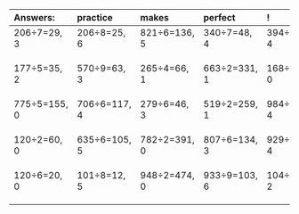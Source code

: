 | Answers: | practice | makes | perfect | ! |
| :--- | :--- | :--- | :--- | :--- |
| 206÷7=29, 3 | 206÷8=25, 6 | 821÷6=136, 5 | 340÷7=48, 4 | 394÷6=65, 4 | 
|   |   |   |   |   | 
|   |   |   |   |   | 
|   |   |   |   |   | 
| 177÷5=35, 2 | 570÷9=63, 3 | 265÷4=66, 1 | 663÷2=331, 1 | 168÷7=24, 0 | 
|   |   |   |   |   | 
|   |   |   |   |   | 
|   |   |   |   |   | 
| 775÷5=155, 0 | 706÷6=117, 4 | 279÷6=46, 3 | 519÷2=259, 1 | 984÷5=196, 4 | 
|   |   |   |   |   | 
|   |   |   |   |   | 
|   |   |   |   |   | 
| 120÷2=60, 0 | 635÷6=105, 5 | 782÷2=391, 0 | 807÷6=134, 3 | 929÷5=185, 4 | 
|   |   |   |   |   | 
|   |   |   |   |   | 
|   |   |   |   |   | 
| 120÷6=20, 0 | 101÷8=12, 5 | 948÷2=474, 0 | 933÷9=103, 6 | 104÷6=17, 2 | 
|   |   |   |   |   | 
|   |   |   |   |   | 
|   |   |   |   |   | 
